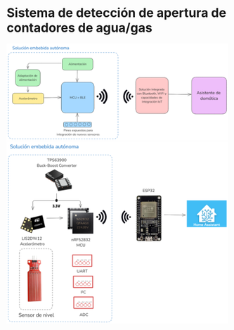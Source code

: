 # Sistema de detección de apertura de contadores de agua/gas

![Esquema básico de solución](Imagenes/concepto)
![Arquitectura propuesta](Imagenes/arquitectura)
